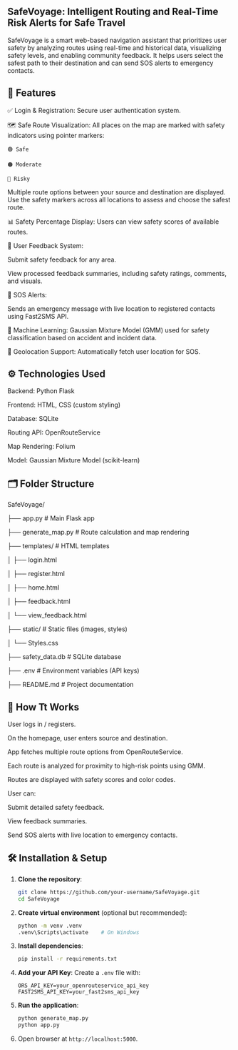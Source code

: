 
## SafeVoyage: Intelligent Routing and Real-Time Risk Alerts for Safe Travel

SafeVoyage is a smart web-based navigation assistant that prioritizes user safety by analyzing routes using real-time and historical data, visualizing safety levels, and enabling community feedback. It helps users select the safest path to their destination and can send SOS alerts to emergency contacts.

## 📌 Features
✅ Login & Registration: Secure user authentication system.

🗺️ Safe Route Visualization: All places on the map are marked with safety indicators using pointer markers:

    🟢 Safe
    
    🟠 Moderate
    
    🔴 Risky

Multiple route options between your source and destination are displayed. Use the safety markers across all locations to assess and choose the safest route.

📊 Safety Percentage Display: Users can view safety scores of available routes.

📝 User Feedback System:

Submit safety feedback for any area.

View processed feedback summaries, including safety ratings, comments, and visuals.

🚨 SOS Alerts:

Sends an emergency message with live location to registered contacts using Fast2SMS API.

🧠 Machine Learning: Gaussian Mixture Model (GMM) used for safety classification based on accident and incident data.

📍 Geolocation Support: Automatically fetch user location for SOS.


## ⚙️ Technologies Used

Backend: Python Flask

Frontend: HTML, CSS (custom styling)

Database: SQLite

Routing API: OpenRouteService

Map Rendering: Folium

Model: Gaussian Mixture Model (scikit-learn)


## 🗂️ Folder Structure

SafeVoyage/

├── app.py                  # Main Flask app

├── generate_map.py         # Route calculation and map rendering

├── templates/              # HTML templates

│   ├── login.html

│   ├── register.html

│   ├── home.html

│   ├── feedback.html

│   └── view_feedback.html

├── static/                 # Static files (images, styles)

│   └── Styles.css

├── safety_data.db          # SQLite database

├── .env                    # Environment variables (API keys)

├── README.md               # Project documentation


## 🚀 How Tt Works

User logs in / registers.

On the homepage, user enters source and destination.

App fetches multiple route options from OpenRouteService.

Each route is analyzed for proximity to high-risk points using GMM.

Routes are displayed with safety scores and color codes.

User can:

Submit detailed safety feedback.

View feedback summaries.

Send SOS alerts with live location to emergency contacts.

## 🛠️ Installation & Setup

1. **Clone the repository**:
   ```bash
   git clone https://github.com/your-username/SafeVoyage.git
   cd SafeVoyage
   ```

2. **Create virtual environment** (optional but recommended):
   ```bash
   python -m venv .venv
   .venv\Scripts\activate    # On Windows
   ```

3. **Install dependencies**:
   ```bash
   pip install -r requirements.txt
   ```

4. **Add your API Key**:
   Create a `.env` file with:
   ```
   ORS_API_KEY=your_openrouteservice_api_key
   FAST2SMS_API_KEY=your_fast2sms_api_key
   ```

5. **Run the application**:
   ```bash
   python generate_map.py
   python app.py
   ```

6. Open browser at `http://localhost:5000`.
